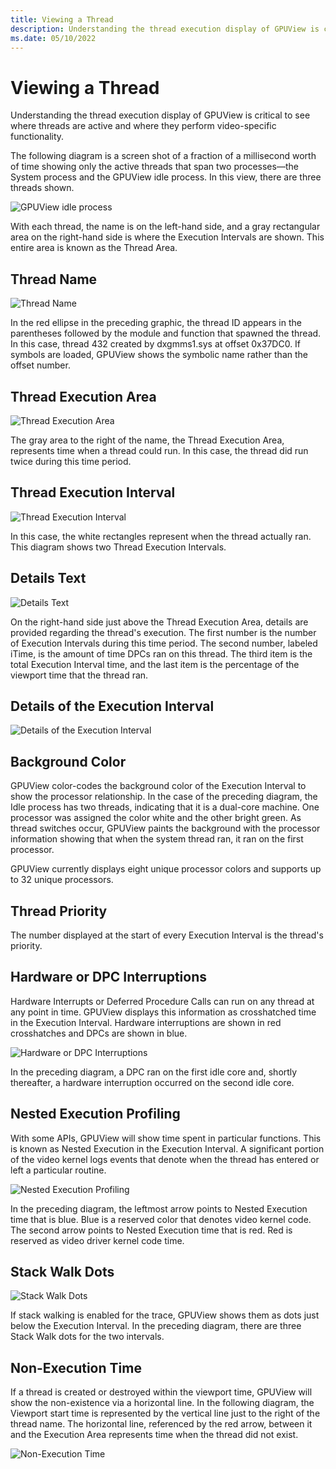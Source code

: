 ```yaml
---
title: Viewing a Thread
description: Understanding the thread execution display of GPUView is critical to see where threads are active and where they perform video-specific functionality. 
ms.date: 05/10/2022
---
```


# Viewing a Thread

Understanding the thread execution display of GPUView is critical to see where threads are active and where they perform video-specific functionality. 

The following diagram is a screen shot of a fraction of a millisecond worth of time showing only the active threads that span two processes—the System process and the GPUView idle process. In this view, there are three threads shown.

![GPUView idle process](/Images/viewing-a-thread01.png) 

With each thread, the name is on the left-hand side, and a gray rectangular area on the right-hand side is where the Execution Intervals are shown. This entire area is known as the Thread Area.

## Thread Name

![Thread Name](/Images/viewing-a-thread02.png)

In the red ellipse in the preceding graphic, the thread ID appears in the parentheses followed by the module and function that spawned the thread. In this case, thread 432 created by dxgmms1.sys at offset 0x37DC0. If symbols are loaded, GPUView shows the symbolic name rather than the offset number. 

## Thread Execution Area

![Thread Execution Area](/Images/viewing-a-thread03.png)

The gray area to the right of the name, the Thread Execution Area, represents time when a thread could run. In this case, the thread did run twice during this time period.

## Thread Execution Interval

![Thread Execution Interval](/Images/viewing-a-thread04.png)

In this case, the white rectangles represent when the thread actually ran. This diagram shows two Thread Execution Intervals.

## Details Text

![Details Text](/Images/viewing-a-thread05.png)

On the right-hand side just above the Thread Execution Area, details are provided regarding the thread's execution. The first number is the number of Execution Intervals during this time period. The second number, labeled iTime, is the amount of time DPCs ran on this thread. The third item is the total Execution Interval time, and the last item is the percentage of the viewport time that the thread ran.

## Details of the Execution Interval

![Details of the Execution Interval](/Images/viewing-a-thread06.png)

## Background Color

GPUView color-codes the background color of the Execution Interval to show the processor relationship. In the case of the preceding diagram, the Idle process has two threads, indicating that it is a dual-core machine. One processor was assigned the color white and the other bright green. As thread switches occur, GPUView paints the background with the processor information showing that when the system thread ran, it ran on the first processor. 

GPUView currently displays eight unique processor colors and supports up to 32 unique processors. 

## Thread Priority

The number displayed at the start of every Execution Interval is the thread's priority.

## Hardware or DPC Interruptions

Hardware Interrupts or Deferred Procedure Calls can run on any thread at any point in time. GPUView displays this information as crosshatched time in the Execution Interval. Hardware interruptions are shown in red crosshatches and DPCs are shown in blue.

![Hardware or DPC Interruptions](/Images/viewing-a-thread07.png)

In the preceding diagram, a DPC ran on the first idle core and, shortly thereafter, a hardware interruption occurred on the second idle core.

## Nested Execution Profiling

With some APIs, GPUView will show time spent in particular functions. This is known as Nested Execution in the Execution Interval. A significant portion of the video kernel logs events that denote when the thread has entered or left a particular routine.

![Nested Execution Profiling](/Images/viewing-a-thread08.png)

In the preceding diagram, the leftmost arrow points to Nested Execution time that is blue. Blue is a reserved color that denotes video kernel code. The second arrow points to Nested Execution time that is red. Red is reserved as video driver kernel code time. 

## Stack Walk Dots

![Stack Walk Dots](/Images/viewing-a-thread09.png)

If stack walking is enabled for the trace, GPUView shows them as dots just below the Execution Interval. In the preceding diagram, there are three Stack Walk dots for the two intervals.

## Non-Execution Time

If a thread is created or destroyed within the viewport time, GPUView will show the non-existence via a horizontal line. In the following diagram, the Viewport start time is represented by the vertical line just to the right of the thread name. The horizontal line, referenced by the red arrow, between it and the Execution Area represents time when the thread did not exist.

![Non-Execution Time](/Images/viewing-a-thread10.png)